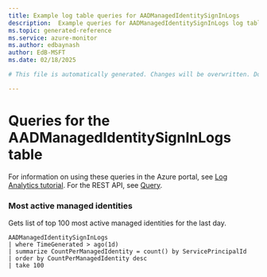 ```yaml
---
title: Example log table queries for AADManagedIdentitySignInLogs
description:  Example queries for AADManagedIdentitySignInLogs log table
ms.topic: generated-reference
ms.service: azure-monitor
ms.author: edbaynash
author: EdB-MSFT
ms.date: 02/18/2025

# This file is automatically generated. Changes will be overwritten. Do not change this file directly. 

---
```


# Queries for the AADManagedIdentitySignInLogs table

For information on using these queries in the Azure portal, see [Log Analytics tutorial](/azure/azure-monitor/logs/log-analytics-tutorial). For the REST API, see [Query](/rest/api/loganalytics/query).


### Most active managed identities  


Gets list of top 100 most active managed identities for the last day.  

```query
AADManagedIdentitySignInLogs
| where TimeGenerated > ago(1d)
| summarize CountPerManagedIdentity = count() by ServicePrincipalId
| order by CountPerManagedIdentity desc
| take 100
```

